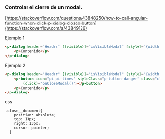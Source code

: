 ### Controlar el cierre de un modal.

[https://stackoverflow.com/questions/43848250/how-to-call-angular-function-when-click-p-dialog-closex-button](https://stackoverflow.com/a/43849126)

Ejemplo 1
```html
<p-dialog header="Header" [(visible)]="isVisibleModal" [style]="{width: '50vw'}" (onHide)="onCloseModal()">
    <p>Contenido</p>
</p-dialog>
```

Ejemplo 2
```html
<p-dialog header="Header" [(visible)]="isVisibleModal" [style]="{width: '50vw'}" (onHide)="onCloseModal()">
    <p-button icon="pi pi-times" styleClass="p-button-danger" class="close__document"
        (click)="onCloseModal()"></p-button>
    <p>Contenido</p>
</p-dialog>
```
css
```
.close__document{
    position: absolute;
    top: 13px;
    right: 13px;
    cursor: pointer;
  }
```


